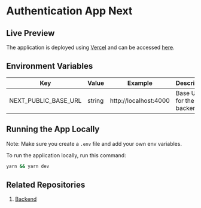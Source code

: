 # Authentication App Next

## Live Preview

The application is deployed using [Vercel](https://vercel.com/) and can be accessed [here](https://auth-next-gamma.vercel.app/).

## Environment Variables

| Key                  | Value  | Example               | Description              | Required |
| -------------------- | ------ | --------------------- | ------------------------ | -------- |
| NEXT_PUBLIC_BASE_URL | string | http://localhost:4000 | Base URL for the backend | Yes      |

## Running the App Locally

Note: Make sure you create a `.env` file and add your own env variables.

To run the application locally, run this command:

```bash
yarn && yarn dev
```

## Related Repositories

1. [Backend](https://github.com/esmail-elmoussel/auth-nest)
